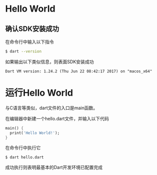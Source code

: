 # Hello World

## 确认SDK安装成功

在命令行中输入以下指令

```bash
$ dart --version
```

如果输出以下类似信息，则表面SDK安装成功

```
Dart VM version: 1.24.2 (Thu Jun 22 08:42:17 2017) on "macos_x64"
```

# 运行Hello World

与C语言等类似，dart文件的入口是main函数。

在编辑器中新建一个hello.dart文件，并输入以下代码

```dart
main() {
  print('Hello World!');
}
```

在命令行中执行它

```
$ dart hello.dart
```

成功执行则表明最基本的Dart开发环境已配置完成

